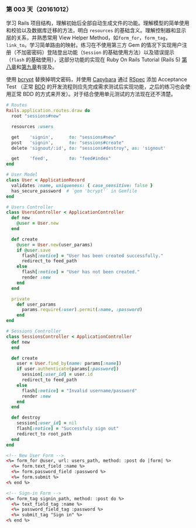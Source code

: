 ### 第 003 天（20161012）

学习 Rails 项目结构，理解初始后全部自动生成文件的功能。理解模型的简单使用和校验以及数据库迁移的方法，明白 `resources` 的基础含义。理解控制器和显示层的关系，并熟悉常用 View Helper Method，如`form_for`，`form_tag`，`link_to`。学习简单路由的映射。练习在不使用第三方 Gem 的情况下实现用户注册（不加密密码）登陆登出功能（`Session` 的基础使用方法）以及错误提示（`flash` 的基础使用），这部分功能的实现在 Ruby On Rails Tutorial (Rails 5) [第八章](https://www.railstutorial.org/book/sign_up)和[第九章](https://www.railstutorial.org/book/advanced_login)有提及。

使用 [bcrypt](https://github.com/codahale/bcrypt-ruby) 替换掉明文密码，并使用 [Capybara](https://github.com/jnicklas/capybara) 通过 [RSpec](https://github.com/rspec/rspec-rails) 添加 Acceptance Test （正常 [BDD](https://en.wikipedia.org/wiki/Behavior-driven_development) 的开发流程则应先完成需求测试后实现功能，之后的练习也会使用正常 BDD 的方式来开发）。对于结合使用单元测试的方法现在还不清楚。

```ruby
# Routes
Rails.application.routes.draw do
  root "sessions#new"

  resources :users

  get    'signin',      to: "sessions#new"
  post   'signin',      to: "sessions#create"
  delete 'signout/:id', to: "sessions#destroy", as: 'signout'

  get    'feed',        to: "feed#index"
end

# User Model
class User < ApplicationRecord
  validates :name, uniqueness: { case_sensitive: false }
  has_secure_password  # `gem 'bcrypt'` in Gemfile
end

# Users Controller
class UsersController < ApplicationController
  def new
    @user = User.new
  end

  def create
    @user = User.new(user_params)
    if @user.save
      flash[:notice] = "User has been created successfully."
      redirect_to feed_path
    else
      flash[:notice] = "User has not been created."
      render :new
    end
  end

  private
    def user_params
      params.require(:user).permit(:name, :password)
    end
end

# Sessions Controller
class SessionsController < ApplicationController
  def new
  end

  def create
    user = User.find_by(name: params[:name])
    if user.authenticate(params[:password])
      session[:user_id] = user.id
      redirect_to feed_path
    else
      flash[:notice] = "Invalid username/password"
      render :new
    end
  end

  def destroy
    session[:user_id] = nil
    flash[:notice] = "Successfuly sign out"
    redirect_to root_path
  end
end

```

```html
<!-- New User Form -->
<%= form_for @user, url: users_path, method: :post do |form| %>
  <%= form.text_field :name %>
  <%= form.password_field :password %>
  <%= form.submit %>
<% end %>
```

```html
<!-- Sign-in Form -->
<%= form_tag signin_path, method: :post do %>
  <%= text_field_tag :name %>
  <%= password_field_tag :password %>
  <%= submit_tag "Sign in" %>
<% end %>
```